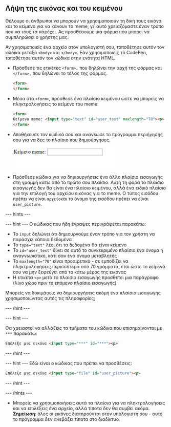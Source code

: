 ## Λήψη της εικόνας και του κειμένου

Θέλουμε οι άνθρωποι να μπορούν να χρησιμοποιούν τη δική τους εικόνα και το κείμενο για να κάνουν το meme, γι΄ αυτό χρειαζόμαστε έναν τρόπο που να τους τα παρέχει. Ας προσθέσουμε μια φόρμα που μπορεί να συμπληρώσει ο χρήστης μας.

Αν χρησιμοποιείς ένα αρχείο στον υπολογιστή σου, τοποθέτησε αυτόν τον κώδικα μεταξύ `<body>` και `</body>`. Εάν χρησιμοποιείς το CodePen, τοποθέτησε αυτόν τον κώδικα στην ενότητα HTML.

- Πρόσθεσε τις ετικέτες `<form>,` που δηλώνει την αρχή της φόρμας και `</form>,` που δηλώνει το τέλος της φόρμας.

    ```html
    <form>
    </form>
    ```

- Μέσα στο `<form>`, πρόσθεσε ένα πλαίσιο κειμένου ώστε να μπορείς να πληκτρολογήσεις το κείμενο του meme:

  ```html
  <form>
  Κείμενο meme: <input type="text" id="user_text" maxlength="70"><p>
  </form>
  ```

- Αποθήκευσε τον κώδικά σου και ανανέωσε το πρόγραμμα περιήγησής σου για να δες το πλαίσιο που δημιούργησες.

    ![Πρώτο κουτί](images/first-box.png)

- Πρόσθεσε κώδικα για να δημιουργήσεις ένα άλλο πλαίσιο εισαγωγής στη γραμμή κάτω από το πρώτο σου πλαίσιο. Αυτή τη φορά το πλαίσιο εισαγωγής δεν θα είναι ένα πλαίσιο κειμένου, αλλά ένα ειδικό πλαίσιο για την επιλογή του αρχείου εικόνας για το meme. Ο τύπος εισόδου πρέπει να είναι `αρχείο`και το όνομα της εισόδου πρέπει να είναι `user_picture`.

--- hints ---

--- hint --- Ο κώδικας που ήδη έγραψες περιγράφεται παρακάτω:

  * Το `input` δηλώνει ότι δημιουργούμε έναν τρόπο για τον χρήστη να παράσχει κάποια δεδομένα
  * Το `type="text"` λέει ότι τα δεδομένα θα είναι κείμενο
  * Το `id="user_text"` δίνει σε αυτό το συγκεκριμένο πλαίσιο ένα όνομα ή αναγνωριστικό, κάτι σαν ένα όνομα μεταβλητής
  * Το `maxlength="70"` είναι προαιρετικό - σε εμποδίζει να πληκτρολογήσεις περισσότερα από 70 γράμματα, έτσι ώστε το κείμενό σου να μην ξεφεύγει από το κάτω μέρος της εικόνας
  * Η ετικέτα `<p>` μετά το πλαίσιο εισαγωγής προσθέτει μια παράγραφο (λίγο χώρο πριν το επόμενο πλαίσιο εισαγωγής)

Μπορείς να δοκιμάσεις να δημιουργήσεις ακόμη ένα πλαίσιο εισαγωγής χρησιμοποιώντας αυτές τις πληροφορίες;

--- /hint ---

--- hint ---

Θα χρειαστεί να αλλάξεις τα τμήματα του κώδικα που επισημαίνονται με `***` παρακάτω:

```html
Επέλεξε μια εικόνα <input type="***" id="***"><p>
```

--- /hint ---

--- hint --- Εδώ είναι ο κώδικας που πρέπει να προσθέσεις:

```html
Επέλεξε μια εικόνα <input type="file" id="user_picture"><p>
```
--- /hint ---

--- /hints ---

- Μπορείς να χρησιμοποιήσεις αυτά τα πλαίσια για να πληκτρολογήσεις και να επιλέξεις ένα αρχείο, αλλά τίποτα δεν θα συμβεί ακόμα. **Σημείωση**: όλες οι εικόνες διατηρούνται στον υπολογιστή σου - αυτό το πρόγραμμα δεν ανεβάζει τίποτα στο διαδίκτυο.
